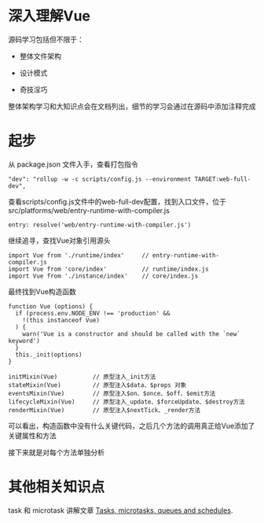 # 深入理解Vue
源码学习包括但不限于：

- 整体文件架构

- 设计模式

- 奇技淫巧


整体架构学习和大知识点会在文档列出，细节的学习会通过在源码中添加注释完成

# 起步
从 package.json 文件入手，查看打包指令

`"dev": "rollup -w -c scripts/config.js --environment TARGET:web-full-dev",`

查看scripts/config.js文件中的web-full-dev配置，找到入口文件，位于src/platforms/web/entry-runtime-with-compiler.js

`entry: resolve('web/entry-runtime-with-compiler.js')`

继续追寻，查找Vue对象引用源头
``` 
import Vue from './runtime/index'     // entry-runtime-with-compiler.js
import Vue from 'core/index'          // runtime/index.js
import Vue from './instance/index'    // core/index.js
``` 
最终找到Vue构造函数
``` 
function Vue (options) {
  if (process.env.NODE_ENV !== 'production' &&
    !(this instanceof Vue)
  ) {
    warn('Vue is a constructor and should be called with the `new` keyword')
  }
  this._init(options)
}

initMixin(Vue)          // 原型注入_init方法
stateMixin(Vue)         // 原型注入$data、$props 对象
eventsMixin(Vue)        // 原型注入$on、$once、$off、$emit方法
lifecycleMixin(Vue)     // 原型注入_update、$forceUpdate、$destroy方法
renderMixin(Vue)        // 原型注入$nextTick、_render方法
``` 
可以看出，构造函数中没有什么关键代码，之后几个方法的调用真正给Vue添加了关键属性和方法

接下来就是对每个方法单独分析

# 其他相关知识点
task 和 microtask 讲解文章 [Tasks, microtasks, queues and schedules](https://jakearchibald.com/2015/tasks-microtasks-queues-and-schedules/). 

